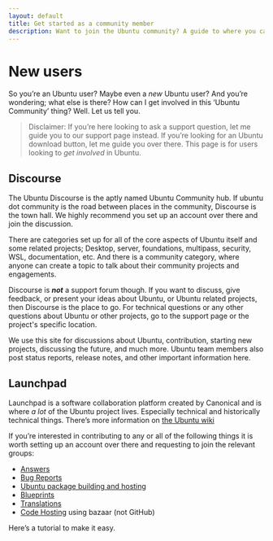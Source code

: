 ```yaml
---
layout: default
title: Get started as a community member
description: Want to join the Ubuntu community? A guide to where you can start for brand new users and long term users looking to get involved.
---
```


# New users

So you’re an Ubuntu user? Maybe even a _new_ Ubuntu user? And you’re wondering; what else is there? How can I get involved in this ‘Ubuntu Community’ thing? Well. Let us tell you. 

> Disclaimer: If you’re here looking to ask a support question, let me guide you to our support page instead. If you’re looking for an Ubuntu download button, let me guide you over there. This page is for users looking to _get involved_ in Ubuntu. 

## Discourse

The Ubuntu Discourse is the aptly named Ubuntu Community hub. If ubuntu dot community is the road between places in the community, Discourse is the town hall. We highly recommend you set up an account over there and join the discussion. 

There are categories set up for all of the core aspects of Ubuntu itself and some related projects; Desktop, server, foundations, multipass, security, WSL, documentation, etc. And there is a community category, where anyone can create a topic to talk about their community projects and engagements. 

Discourse is **_not_** a support forum though. If you want to discuss, give feedback, or present your ideas about Ubuntu, or Ubuntu related projects, then Discourse is the place to go. For technical questions or any other questions about Ubuntu or other projects, go to the support page or the project's specific location.  

We use this site for discussions about Ubuntu, contribution, starting new projects, discussing the future, and much more. Ubuntu team members also post status reports, release notes, and other important information here.

## Launchpad

Launchpad is a software collaboration platform created by Canonical and is where _a lot_ of the Ubuntu project lives. Especially technical and historically technical things. There’s more information on [the Ubuntu wiki](https://wiki.ubuntu.com/Launchpad)

If you’re interested in contributing to any or all of the following things it is worth setting up an account over there and requesting to join the relevant groups:

* [Answers](https://wiki.ubuntu.com/Launchpad#Answers)
* [Bug Reports](https://wiki.ubuntu.com/Launchpad#Bugs)
* [Ubuntu package building and hosting](https://wiki.ubuntu.com/Launchpad#Ubuntu%20package%20building%20and%20hosting)
* [Blueprints](https://wiki.ubuntu.com/Launchpad#Blueprints)
* [Translations](https://wiki.ubuntu.com/Launchpad#Translations)
* [Code Hosting](https://wiki.ubuntu.com/Launchpad#Code%20Hosting) using bazaar (not GitHub)

Here’s a tutorial to make it easy.
